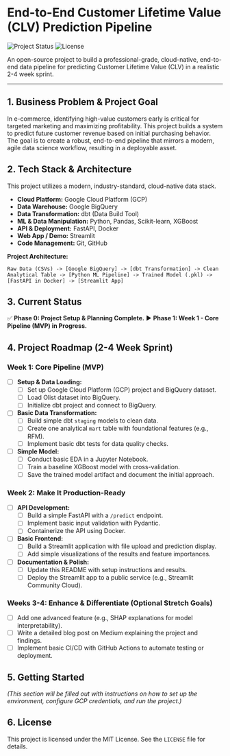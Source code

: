 # End-to-End Customer Lifetime Value (CLV) Prediction Pipeline

![Project Status](https://img.shields.io/badge/status-in%20progress-yellow)
![License](https://img.shields.io/badge/license-MIT-blue)

An open-source project to build a professional-grade, cloud-native, end-to-end data pipeline for predicting Customer Lifetime Value (CLV) in a realistic 2-4 week sprint.

---

## 1. Business Problem & Project Goal

In e-commerce, identifying high-value customers early is critical for targeted marketing and maximizing profitability. This project builds a system to predict future customer revenue based on initial purchasing behavior. The goal is to create a robust, end-to-end pipeline that mirrors a modern, agile data science workflow, resulting in a deployable asset.

## 2. Tech Stack & Architecture

This project utilizes a modern, industry-standard, cloud-native data stack.

* **Cloud Platform:** Google Cloud Platform (GCP)
* **Data Warehouse:** Google BigQuery
* **Data Transformation:** dbt (Data Build Tool)
* **ML & Data Manipulation:** Python, Pandas, Scikit-learn, XGBoost
* **API & Deployment:** FastAPI, Docker
* **Web App / Demo:** Streamlit
* **Code Management:** Git, GitHub

**Project Architecture:**

`Raw Data (CSVs) -> [Google BigQuery] -> [dbt Transformation] -> Clean Analytical Table -> [Python ML Pipeline] -> Trained Model (.pkl) -> [FastAPI in Docker] -> [Streamlit App]`

## 3. Current Status

✅ **Phase 0: Project Setup & Planning Complete.**
▶️ **Phase 1: Week 1 - Core Pipeline (MVP) in Progress.**

## 4. Project Roadmap (2-4 Week Sprint)

### **Week 1: Core Pipeline (MVP)**
- [ ] **Setup & Data Loading:**
    - [ ] Set up Google Cloud Platform (GCP) project and BigQuery dataset.
    - [ ] Load Olist dataset into BigQuery.
    - [ ] Initialize dbt project and connect to BigQuery.
- [ ] **Basic Data Transformation:**
    - [ ] Build simple dbt `staging` models to clean data.
    - [ ] Create one analytical `mart` table with foundational features (e.g., RFM).
    - [ ] Implement basic dbt tests for data quality checks.
- [ ] **Simple Model:**
    - [ ] Conduct basic EDA in a Jupyter Notebook.
    - [ ] Train a baseline XGBoost model with cross-validation.
    - [ ] Save the trained model artifact and document the initial approach.

### **Week 2: Make It Production-Ready**
- [ ] **API Development:**
    - [ ] Build a simple FastAPI with a `/predict` endpoint.
    - [ ] Implement basic input validation with Pydantic.
    - [ ] Containerize the API using Docker.
- [ ] **Basic Frontend:**
    - [ ] Build a Streamlit application with file upload and prediction display.
    - [ ] Add simple visualizations of the results and feature importances.
- [ ] **Documentation & Polish:**
    - [ ] Update this README with setup instructions and results.
    - [ ] Deploy the Streamlit app to a public service (e.g., Streamlit Community Cloud).

### **Weeks 3-4: Enhance & Differentiate (Optional Stretch Goals)**
- [ ] Add one advanced feature (e.g., SHAP explanations for model interpretability).
- [ ] Write a detailed blog post on Medium explaining the project and findings.
- [ ] Implement basic CI/CD with GitHub Actions to automate testing or deployment.

## 5. Getting Started

*(This section will be filled out with instructions on how to set up the environment, configure GCP credentials, and run the project.)*

## 6. License

This project is licensed under the MIT License. See the `LICENSE` file for details.
